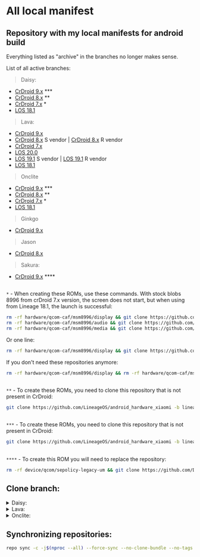 # All local manifest
## Repository with my local manifests for android build

Everything listed as "archive" in the branches no longer makes sense.

List of all active branches:

> Daisy: 
- [CrDroid 9.x](https://github.com/WolfAURman/local_manifest/tree/CrDroid9.x-daisy_msm8953) ***
- [CrDroid 8.x](https://github.com/WolfAURman/local_manifest/tree/CrDroid8.x-daisy_msm8953) **
- [CrDroid 7.x](https://github.com/WolfAURman/local_manifest/tree/CrDroid7.x-daisy_msm8953) *
- [LOS 18.1](https://github.com/WolfAURman/local_manifest/tree/los18.1-daisy_msm8953)

> Lava:
- [CrDroid 9.x](https://github.com/WolfAURman/local_manifest/tree/CrDroid9.x-mt6768-S_V)
- [CrDroid 8.x](https://github.com/WolfAURman/local_manifest/tree/CrDroid8.x-mt6768-S_V) S vendor | [CrDroid 8.x](https://github.com/WolfAURman/local_manifest/blob/crdroid8.x-mt6768PHQ_archive/local_manifest.xml) R vendor
- [CrDroid 7.x](https://github.com/WolfAURman/local_manifest/tree/crdroid7.x-mt6768PHQ-NewKernel)
- [LOS 20.0](https://github.com/WolfAURman/local_manifest/tree/los20.0-mt6768-S_V)
- [LOS 19.1](https://github.com/WolfAURman/local_manifest/tree/los19.1-mt6768-S_V) S vendor | [LOS 19.1](https://github.com/WolfAURman/local_manifest/blob/los19.1-mt6768PHQ_archive/local_manifest.xml) R vendor
- [LOS 18.1](https://github.com/WolfAURman/local_manifest/tree/los18.1-mt6768PHQ-NewKernel)

> Onclite
- [CrDroid 9.x](https://github.com/WolfAURman/local_manifest/tree/CrDroid9.x-onclite_msm8953) ***
- [CrDroid 8.x](https://github.com/WolfAURman/local_manifest/tree/CrDroid8.x-onclite_msm8953) **
- [CrDroid 7.x](https://github.com/WolfAURman/local_manifest/tree/los18.1-onclite) *
- [LOS 18.1](https://github.com/WolfAURman/local_manifest/tree/los18.1-onclite)

> Ginkgo
- [CrDroid 9.x](https://github.com/WolfAURman/local_manifest/tree/CrDroid9.x-ginkgo_sm6125)

> Jason
- [CrDroid 8.x](https://github.com/WolfAURman/local_manifest/blob/CrDroid8.x-jason_sdm660/local_manifest.xml)

> Sakura:
- [CrDroid 9.x](https://github.com/WolfAURman/local_manifest/tree/CrDroid9.x-sakura_msm8953) ****

##

```*``` - When creating these ROMs, use these commands. With stock blobs 8996 from crDroid 7.x version, the screen does not start, but when using from Lineage 18.1, the launch is successful:
```bash
rm -rf hardware/qcom-caf/msm8996/display && git clone https://github.com/LineageOS/android_hardware_qcom_display -b lineage-18.1-caf-msm8996 hardware/qcom-caf/msm8996/display
rm -rf hardware/qcom-caf/msm8996/audio && git clone https://github.com/LineageOS/android_hardware_qcom_audio -b lineage-18.1-caf-msm8996 hardware/qcom-caf/msm8996/audio
rm -rf hardware/qcom-caf/msm8996/media && git clone https://github.com/LineageOS/android_hardware_qcom_media -b lineage-18.1-caf-msm8996 hardware/qcom-caf/msm8996/media
```

Or one line:
```bash
rm -rf hardware/qcom-caf/msm8996/display && git clone https://github.com/LineageOS/android_hardware_qcom_display -b lineage-18.1-caf-msm8996 hardware/qcom-caf/msm8996/display && rm -rf hardware/qcom-caf/msm8996/audio && git clone https://github.com/LineageOS/android_hardware_qcom_audio -b lineage-18.1-caf-msm8996 hardware/qcom-caf/msm8996/audio && rm -rf hardware/qcom-caf/msm8996/media && git clone https://github.com/LineageOS/android_hardware_qcom_media -b lineage-18.1-caf-msm8996 hardware/qcom-caf/msm8996/media
```

If you don't need these repositories anymore:
```bash
rm -rf hardware/qcom-caf/msm8996/display && rm -rf hardware/qcom-caf/msm8996/audio && rm -rf hardware/qcom-caf/msm8996/media
```

##

```**``` - To create these ROMs, you need to clone this repository that is not present in CrDroid:
```bash
git clone https://github.com/LineageOS/android_hardware_xiaomi -b lineage-19.1 hardware/xiaomi
```

##

```***``` - To create these ROMs, you need to clone this repository that is not present in CrDroid:
```bash
git clone https://github.com/LineageOS/android_hardware_xiaomi -b lineage-20 hardware/xiaomi
```

##

```****``` - To create this ROM you will need to replace the repository:
```bash
rm -rf device/qcom/sepolicy-legacy-um && git clone https://github.com/Dev-msm8953/platform_device_qcom_sepolicy-legacy-um device/qcom/sepolicy-legacy-um
```

## Clone branch:

<details><summary>Daisy:</summary>

> crDroid:

crDroid 9
```bash
rm -rf .repo/local_manifests && curl -o .repo/local_manifests/local_manifest.xml https://raw.githubusercontent.com/WolfAURman/local_manifest/CrDroid9.x-daisy_msm8953/local_manifest.xml --create-dirs
```

crDroid 8
```bash
rm -rf .repo/local_manifests && curl -o .repo/local_manifests/local_manifest.xml https://raw.githubusercontent.com/WolfAURman/local_manifest/CrDroid8.x-daisy_msm8953/local_manifest.xml --create-dirs
```

crDroid 7
```bash
rm -rf .repo/local_manifests && curl -o .repo/local_manifests/local_manifest.xml https://raw.githubusercontent.com/WolfAURman/local_manifest/CrDroid7.x-daisy_msm8953/local_manifest.xml --create-dirs
```
> LineageOS:

LineageOS 18.1
```bash
rm -rf .repo/local_manifests && curl -o .repo/local_manifests/local_manifest.xml https://raw.githubusercontent.com/WolfAURman/local_manifest/los18.1-daisy_msm8953/local_manifest.xml --create-dirs
```
</details>

<details><summary>Lava:</summary>

>crDroid:

crDroid 9
```bash
rm -rf .repo/local_manifests && curl -o .repo/local_manifests/local_manifest.xml https://raw.githubusercontent.com/WolfAURman/local_manifest/CrDroid9.x-mt6768-S_V/local_manifest.xml --create-dirs
```

crDroid 8 S vendor
```bash
rm -rf .repo/local_manifests && curl -o .repo/local_manifests/local_manifest.xml https://raw.githubusercontent.com/WolfAURman/local_manifest/CrDroid8.x-mt6768-S_V/local_manifest.xml --create-dirs
```

crDroid 8 R vendor
```bash
rm -rf .repo/local_manifests && curl -o .repo/local_manifests/local_manifest.xml https://raw.githubusercontent.com/WolfAURman/local_manifest/crdroid8.x-mt6768PHQ_archive/local_manifest.xml --create-dirs
```

crDroid 7
```bash
rm -rf .repo/local_manifests && curl -o .repo/local_manifests/local_manifest.xml https://raw.githubusercontent.com/WolfAURman/local_manifest/crdroid7.x-mt6768PHQ-NewKernel/local_manifest.xml --create-dirs
```

> LineageOS:

LineageOS 20
```bash
rm -rf .repo/local_manifests && curl -o .repo/local_manifests/local_manifest.xml https://raw.githubusercontent.com/WolfAURman/local_manifest/los20.0-mt6768-S_V/local_manifest.xml --create-dirs
```

LineageOS 19.1 S vendor
```bash
rm -rf .repo/local_manifests && curl -o .repo/local_manifests/local_manifest.xml https://raw.githubusercontent.com/WolfAURman/local_manifest/los19.1-mt6768-S_V/local_manifest.xml --create-dirs
```

LineageOS 19.1 R vendor
```bash
rm -rf .repo/local_manifests && curl -o .repo/local_manifests/local_manifest.xml https://raw.githubusercontent.com/WolfAURman/local_manifest/los19.1-mt6768PHQ_archive/local_manifest.xml --create-dirs
```

LineageOS 18.1
```bash
rm -rf .repo/local_manifests && curl -o .repo/local_manifests/local_manifest.xml https://raw.githubusercontent.com/WolfAURman/local_manifest/los18.1-mt6768PHQ-NewKernel/local_manifest.xml --create-dirs
```
</details>

<details><summary>Onclite:</summary>

>crDroid:

crDroid 9
```bash
rm -rf .repo/local_manifests && curl -o .repo/local_manifests/local_manifest.xml https://raw.githubusercontent.com/WolfAURman/local_manifest/CrDroid9.x-onclite_msm8953/local_manifest.xml --create-dirs
```

crDroid 8
```bash
rm -rf .repo/local_manifests && curl -o .repo/local_manifests/local_manifest.xml https://raw.githubusercontent.com/WolfAURman/local_manifest/CrDroid8.x-onclite_msm8953/local_manifest.xml --create-dirs
```

crDroid 7
```bash
rm -rf .repo/local_manifests && curl -o .repo/local_manifests/local_manifest.xml https://raw.githubusercontent.com/WolfAURman/local_manifest/los18.1-onclite/local_manifest.xml --create-dirs
```

> LineageOS:

LineageOS 18.1
```bash
rm -rf .repo/local_manifests && curl -o .repo/local_manifests/local_manifest.xml https://raw.githubusercontent.com/WolfAURman/local_manifest/los18.1-onclite/local_manifest.xml --create-dirs
```
</details>

## Synchronizing repositories:

```bash
repo sync -c -j$(nproc --all) --force-sync --no-clone-bundle --no-tags
```